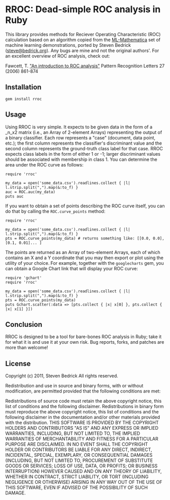 RROC: Dead-simple ROC analysis in Ruby
==========

This library provides methods for Reciever Operating Characteristic (ROC) calculation based on an algorithm copied from the [ML-Mathematica](http://www.bioinf.jku.at/software/ML-Math/) set of machine learning demonstrations, ported by Steven Bedrick ([steve@bedrick.org](mailto:steve@bedrick.org)). Any bugs are mine and not the original authors'. For an excellent overview of ROC analysis, check out:

Fawcett, T. ["An introduction to ROC analysis"](https://www.sciencedirect.com/science/article/pii/S016786550500303X) Pattern Recognition Letters 27 (2006) 861-874

Installation
--------

    gem install rroc

Usage
--------

Using RROC is very simple. It expects to be given data in the form of a _n_x2 matrix (i.e., an Array of 2-element Arrays) representing the output of a binary classifier. Each row represents a "case" (document, data point, etc.); the first column represents the classifier's discriminant value and the second column represents the ground-truth class label for that case. RROC expects class labels in the form of either 1 or -1; larger discriminant values should be associated with membership in class 1. You can determine the area under the ROC curve as follows:

    require 'rroc'
    
    my_data = open('some_data.csv').readlines.collect { |l| l.strip.split(",").map(&:to_f) }
    auc = ROC.auc(my_data)
    puts auc
    
If you want to obtain a set of points describing the ROC curve itself, you can do that by calling the `ROC.curve_points` method:

    require 'rroc'

    my_data = open('some_data.csv').readlines.collect { |l| l.strip.split(",").map(&:to_f) }
    pts = ROC.curve_points(my_data) # returns something like: [[0.0, 0.0], [0.1, 0.01]... ]
    
The points are returned as an Array of two-element Arrays, each of which contains an X and a Y coordinate that you may then export or plot using the utility of your choice. For example, together with the `googlecharts` gem, you can obtain a Google Chart link that will display your ROC curve:


    require 'gchart' 
    require 'rroc'

    my_data = open('some_data.csv').readlines.collect { |l| l.strip.split(",").map(&:to_f) }
    pts = ROC.curve_points(my_data)
    puts Gchart.scatter(:data => [pts.collect { |x| x[0] }, pts.collect { |x| x[1] }])

Conclusion
---------
RROC is designed to be a tool for bare-bones ROC analysis in Ruby; take it for what it is and use it at your own risk. Bug reports, forks, and patches are more than welcome!

License
----------
Copyright (c) 2011, Steven Bedrick
All rights reserved.

Redistribution and use in source and binary forms, with or without modification, are permitted provided that the following conditions are met:

Redistributions of source code must retain the above copyright notice, this list of conditions and the following disclaimer.
Redistributions in binary form must reproduce the above copyright notice, this list of conditions and the following disclaimer in the documentation and/or other materials provided with the distribution.
THIS SOFTWARE IS PROVIDED BY THE COPYRIGHT HOLDERS AND CONTRIBUTORS "AS IS" AND ANY EXPRESS OR IMPLIED WARRANTIES, INCLUDING, BUT NOT LIMITED TO, THE IMPLIED WARRANTIES OF MERCHANTABILITY AND FITNESS FOR A PARTICULAR PURPOSE ARE DISCLAIMED. IN NO EVENT SHALL THE COPYRIGHT HOLDER OR CONTRIBUTORS BE LIABLE FOR ANY DIRECT, INDIRECT, INCIDENTAL, SPECIAL, EXEMPLARY, OR CONSEQUENTIAL DAMAGES (INCLUDING, BUT NOT LIMITED TO, PROCUREMENT OF SUBSTITUTE GOODS OR SERVICES; LOSS OF USE, DATA, OR PROFITS; OR BUSINESS INTERRUPTION) HOWEVER CAUSED AND ON ANY THEORY OF LIABILITY, WHETHER IN CONTRACT, STRICT LIABILITY, OR TORT (INCLUDING NEGLIGENCE OR OTHERWISE) ARISING IN ANY WAY OUT OF THE USE OF THIS SOFTWARE, EVEN IF ADVISED OF THE POSSIBILITY OF SUCH DAMAGE.

